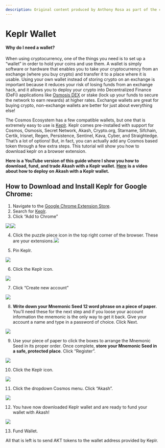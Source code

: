 ```yaml
---
description: Original content produced by Anthony Rosa as part of the community challenge.
---
```


# Keplr Wallet

#### Why do I need a wallet?

When using cryptocurrency, one of the things you need is to set up a “wallet” in order to hold your coins and use them. A wallet is simply software or hardware that enables you to take your cryptocurrency from an exchange \(where you buy crypto\) and transfer it to a place where it is usable. Using your own wallet instead of storing crypto on an exchange is important because it reduces your risk of losing funds from an exchange hack, and it allows you to deploy your crypto into Decentralized Finance \(DeFi\) applications like [Osmosis DEX](https://app.osmosis.zone/) or stake \(lock up your funds to secure the network to earn rewards\) at higher rates. Exchange wallets are great for buying crypto, non-exchange wallets are better for just about everything else!

The Cosmos Ecosystem has a few compatible wallets, but one that is extremely easy to use is [Keplr](https://keplr.app/). Keplr comes pre-installed with support for Cosmos, Osmosis, Secret Network, Akash, Crypto.org, Starname, Sifchain, Certik, Irisnet, Regen, Persistence, Sentinel, Kava, Cyber, and Straightedge. That’s a lot of options! But, in fact, you can actually add any Cosmos based token through a few extra steps. This tutorial will show you how to download keplr on a browser extension. 

**Here is a YouTube version of this guide where I show you how to download, fund, and trade Akash with a Keplr wallet.** [**Here**](https://www.youtube.com/watch?v=KGu3wiwcxNc&t=642s) **is a video about how to deploy on Akash with a Keplr wallet.**

## How to Download and Install Keplr for Google Chrome: <a id="2a14"></a>

1. Navigate to the [Google Chrome Extension Store](https://chrome.google.com/webstore/category/extensions?hl=en).
2. Search for [Keplr](https://chrome.google.com/webstore/detail/keplr/dmkamcknogkgcdfhhbddcghachkejeap?hl=en).
3. Click “Add to Chrome”

![](https://miro.medium.com/max/60/1*b-gl3aaJpxx4_VAK4T58QA.png?q=20)![](https://miro.medium.com/max/1400/1*b-gl3aaJpxx4_VAK4T58QA.png)

4. Click the puzzle piece icon in the top right corner of the browser. These are your extensions.![](https://miro.medium.com/max/408/1*6TXuj66rkr9uDZ3K3U6x_A.png)

5. Pin Keplr.

![](https://miro.medium.com/max/600/1*A3LlAK2TNjx4jGEgK5HCiw.png)

6. Click the Keplr icon.

![](https://miro.medium.com/max/272/1*fUjYWaDxVltwkbu_LWjsvg.png)

7. Click “Create new account”

![](https://miro.medium.com/max/1288/1*eu6QM_p5jbeorJQTWXMNXg.png)

8. **Write down your Mnemonic Seed 12 word phrase on a piece of paper.** You’ll need these for the next step and if you loose your account information the mnemonic is the only way to get it back. Give your account a name and type in a password of choice. Click Next.

![](https://miro.medium.com/max/1400/1*3j8sS3D8YIJbBhNsb2uiig.png)

9. Use your piece of paper to click the boxes to arrange the Mnemonic Seed in its proper order. Once complete, **store your Mnemonic Seed in a safe, protected place**. Click “Register”.

![](https://miro.medium.com/max/1400/1*8ax_97-t6IRo2mWw7HV1cg.png)

10. Click the Keplr icon.

![](https://miro.medium.com/max/272/1*OFgsSrkW2yYXQHujo9uI4Q.png)

11. Click the dropdown Cosmos menu. Click “Akash”.

![](https://miro.medium.com/max/744/1*PPobLOFbdYCNhXEyWmTxxw.png)

12. You have now downloaded Keplr wallet and are ready to fund your wallet with Akash!

![](https://miro.medium.com/max/736/1*kF2UUXQgSei23dqutkDNVg.png)

13. Fund Wallet.

All that is left is to send AKT tokens to the wallet address provided by Keplr.  

